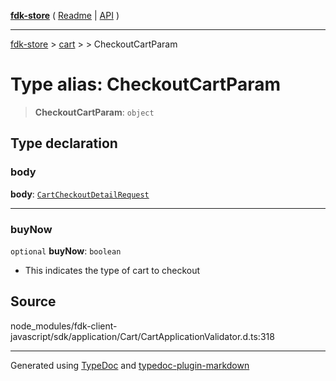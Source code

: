 [**fdk-store**](../../../README.md) ( [Readme](../../../README.md) \| [API](../../../API.md) )

---

[fdk-store](../../../API.md) > [cart](../../README.md) > [<internal>](../README.md) > CheckoutCartParam

# Type alias: CheckoutCartParam

> **CheckoutCartParam**: `object`

## Type declaration

### body

**body**: [`CartCheckoutDetailRequest`](type-alias.CartCheckoutDetailRequest.md)

---

### buyNow

`optional` **buyNow**: `boolean`

- This indicates the type of cart to checkout

## Source

node_modules/fdk-client-javascript/sdk/application/Cart/CartApplicationValidator.d.ts:318

---

Generated using [TypeDoc](https://typedoc.org/) and [typedoc-plugin-markdown](https://www.npmjs.com/package/typedoc-plugin-markdown)
